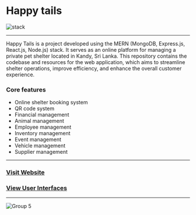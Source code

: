 
# Happy tails
![stack](https://github.com/GIHAA/itp-project-happy-tails/assets/86099252/ddc6133e-55e8-49d2-852e-72a90fe3faad)

---
Happy Tails is a project developed using the MERN (MongoDB, Express.js, React.js, Node.js) stack. It serves as an online platform for managing a private pet shelter located in Kandy, Sri Lanka. This repository contains the codebase and resources for the web application, which aims to streamline shelter operations, improve efficiency, and enhance the overall customer experience.
### Core features
- Online shelter booking system
- QR code system
- Financial management
- Animal management
- Employee management
- Inventory management
- Event management
- Vehicle management
- Supplier management
---
### [Visit Website](https://happytails-six.vercel.app/)
### [View User Interfaces](https://www.figma.com/file/54bJvr9pkumTVjJoskb4X7/final-screenshots?type=design&node-id=0%3A1&t=HAFOEmaXemeII2tJ-1)
---


![Group 5](https://github.com/GIHAA/itp-project-happy-tails/assets/86099252/c4199803-482d-481d-b8b2-d60ffbd77392)

